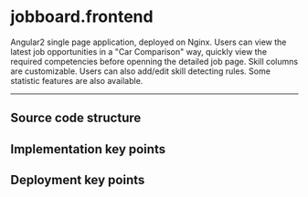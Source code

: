 # jobboard.frontend
Angular2 single page application, deployed on Nginx. Users can view the latest job opportunities in a "Car Comparison" way, quickly view the required competencies before openning the detailed job page. Skill columns are customizable. Users can also add/edit skill detecting rules. Some statistic features are also available.

------

## Source code structure

## Implementation key points

## Deployment key points